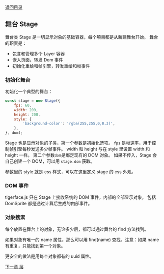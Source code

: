 [返回目录](readme.md)

## 舞台 Stage

舞台类 Stage 是一切显示对象的基础容器，每个项目都是从新建舞台开始。
舞台的职责是：
* 包含和管理多个 Layer 容器
* 嵌入页面，转发 Dom 事件
* 初始化重绘和帧引擎，转发重绘和帧事件

### 初始化舞台

初始化一个典型的舞台：

```javascript
const stage = new Stage({
    fps: 60,
    width: 200,
    height: 200,
    style: {
        'background-color': 'rgba(255,255,0,0.3)',
    },
}, dom);
```
Stage 也是显示对象的子类，第一个参数是初始化选项。
`fps` 是帧速率，用于控制帧引擎每秒发送多少帧事件。
width 和 height 与在 style 里设置 width 和 height 一样。
第二个参数`dom`是绑定现有的 DOM 对象。
如果不传入，Stage 会自己创建一个 DOM，可以用 `stage.dom` 获取。

参数里的 style 就是 css 样式，可以在这里定义 stage 的 css 外观。

### DOM 事件

tigerface.js 只在 Stage 上接收系统的 DOM 事件，内部的全部显示对象，
包括 DomSprite 都是通过计算后生成的内部事件。

### 对象搜索

每个放置在舞台上的对象，无论多少层，都可以通过舞台的 find 方法找到。

如果对象有唯一的 name 属性，那么可以用 find(name) 查找。注意：如果 name 有重复，只能找到第一个对象。

更安全的做法是用每个对象都有的 uuid 属性。

[下一章 层](layer.md)